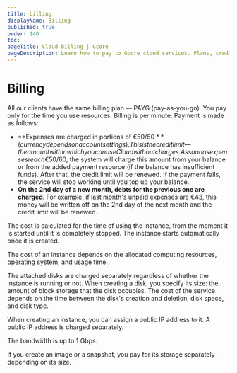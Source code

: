 ```yaml
---
title: billing
displayName: Billing
published: true
order: 140
toc:
pageTitle: Cloud billing | Gcore
pageDescription: Learn how to pay to Gcore cloud services. Plans, credit limits, and charges.
---
```

# Billing

All our clients have the same billing plan — PAYG (pay-as-you-go). You pay only for the time you use resources. Billing is per minute. Payment is made as follows:

- **Expenses are charged in portions of €50/$60** (currency depends on account settings). This is the credit limit — the amount within which you can use Cloud without charges. As soon as expenses reach €50/$60, the system will charge this amount from your balance or from the added payment resource (if the balance has insufficient funds). After that, the credit limit will be renewed. If the payment fails, the service will stop working until you top up your balance.
- **On the 2nd day of a new month, debts for the previous one are charged**. For example, if last month's unpaid expenses are €43, this money will be written off on the 2nd day of the next month and the credit limit will be renewed.


The cost is calculated for the time of using the instance, from the moment it is started until it is completely stopped. The instance starts automatically once it is created.

The cost of an instance depends on the allocated computing resources, operating system, and usage time.

The attached disks are charged separately regardless of whether the instance is running or not. When creating a disk, you specify its size: the amount of block storage that the disk occupies. The cost of the service depends on the time between the disk's creation and deletion, disk space, and disk type.

When creating an instance, you can assign a public IP address to it. A public IP address is charged separately.

The bandwidth is up to 1 Gbps.

If you create an image or a snapshot, you pay for its storage separately depending on its size.
